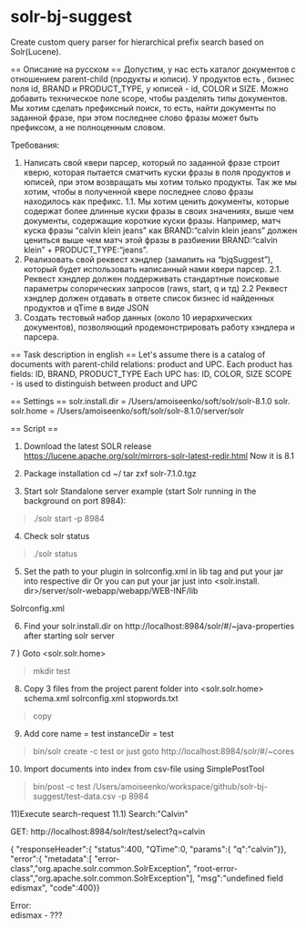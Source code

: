 # solr-bj-suggest
Create custom query parser for hierarchical prefix search based on Solr(Lucene). 

==  Описание на русском  ==
Допустим, у нас есть каталог документов с отношением parent-child (продукты и юписи).
У продуктов есть , бизнес поля id, BRAND и PRODUCT_TYPE, у юписей - id, COLOR и SIZE. Можно добавить техническое поле scope, чтобы разделять типы документов.
Мы хотим сделать префиксный поиск, то есть, найти документы по заданной фразе, при этом последнее слово фразы может быть префиксом, а не полноценным словом.

Требования:
1. Написать свой квери парсер, который по заданной фразе строит кверю, которая пытается сматчить куски фразы в поля продуктов и юписей, при этом возвращать мы хотим только продукты. Так же мы хотим, чтобы в полученной квере последнее слово фразы находилось как префикс.
1.1. Мы хотим ценить документы, которые содержат более длинные куски фразы в своих значениях, выше чем документы, содержащие короткие куски фразы. Например, матч куска фразы “calvin klein jeans” как BRAND:“calvin klein jeans” должен цениться выше чем матч этой фразы в разбиении BRAND:“calvin klein” + PRODUCT_TYPE:“jeans”.
2. Реализовать свой реквест хэндлер (замапить на “bjqSuggest”), который будет использовать  написанный нами квери парсер.
2.1. Реквест хэндлер должен поддерживать стандартные поисковые параметры солорических запросов (raws, start, q и тд)
2.2 Реквест хэндлер должен отдавать в ответе список бизнес id найденных продуктов и qTime в виде JSON
3. Создать тестовый набор данных (около 10 иерархических документов), позволяющий продемонстрировать работу хэндлера и парсера.

== Task description in english ==
Let's assume there is a catalog of documents with parent-child relations: product and UPC.
Each product has fields: ID, BRAND, PRODUCT_TYPE
Each UPC has: ID, COLOR, SIZE
SCOPE - is used to distinguish between product and UPC



== Settings ==
solr.​install.​dir = /Users/amoiseenko/soft/solr/solr-8.1.0
solr.​solr.​home   = /Users/amoiseenko/soft/solr/solr-8.1.0/server/solr

== Script ==
1) Download the latest SOLR release https://lucene.apache.org/solr/mirrors-solr-latest-redir.html
Now it is 8.1

2) Package installation
cd ~/
tar zxf solr-7.1.0.tgz

3) Start solr
Standalone server example (start Solr running in the background on port 8984):
> ./solr start -p 8984

4) Check solr status 
> ./solr status

5) Set the path to your plugin in solrconfig.xml in lib tag and put your jar into respective dir
Or you can put your jar just into <solr.​install.​dir>/server/solr-webapp/webapp/WEB-INF/lib

Solrconfig.xml

<lib dir="${solr.install.dir:../../../..}/dist/" regex="solr-bjq-suggest-1.0-SNAPSHOT.jar" />

6) Find your solr.install.dir on http://localhost:8984/solr/#/~java-properties after starting solr server


7 ) Goto <solr.​solr.​home>
> mkdir test

8) Copy 3 files from the project parent folder into <solr.​solr.​home>
schema.xml
solrconfig.xml
stopwords.txt

> copy 

9) Add core
name = test
instanceDir = test
> bin/solr create -c test
or just goto http://localhost:8984/solr/#/~cores

10) Import documents into index from csv-file using SimplePostTool
> bin/post -c test /Users/amoiseenko/workspace/github/solr-bj-suggest/test-data.csv -p 8984

11)Execute search-request
11.1) Search:"Calvin"

GET: http://localhost:8984/solr/test/select?q=calvin

{
  "responseHeader":{
    "status":400,
    "QTime":0,
    "params":{
      "q":"calvin"}},
  "error":{
    "metadata":[
      "error-class","org.apache.solr.common.SolrException",
      "root-error-class","org.apache.solr.common.SolrException"],
    "msg":"undefined field edismax",
    "code":400}}
    
    
Error:   
edismax - ???


